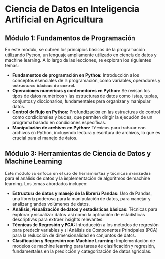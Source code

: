 # Ciencia de Datos en Inteligencia Artificial en Agricultura

## Módulo 1: Fundamentos de Programación
En este módulo, se cubren los principios básicos de la programación utilizando Python, un lenguaje ampliamente utilizado en ciencia de datos y machine learning. A lo largo de las lecciones, se exploran los siguientes temas:

- **Fundamentos de programación en Python:** Introducción a los conceptos esenciales de la programación, como variables, operadores y estructuras básicas de control.
- **Operaciones numéricas y contenedores en Python:** Se revisan los tipos de datos numéricos y las estructuras de datos como listas, tuplas, conjuntos y diccionarios, fundamentales para organizar y manipular datos.
- **Control de flujo en Python:** Profundización en las estructuras de control como condicionales y bucles, que permiten dirigir la ejecución de un programa basado en condiciones específicas.
- **Manipulación de archivos en Python:** Técnicas para trabajar con archivos en Python, incluyendo lectura y escritura de archivos, lo que es crucial para el manejo de datos.

## Módulo 3: Herramientas de Ciencia de Datos y Machine Learning
Este módulo se enfoca en el uso de herramientas y técnicas avanzadas para el análisis de datos y la implementación de algoritmos de machine learning. Los temas abordados incluyen:

- **Estructura de datos y manejo de la librería Pandas:** Uso de Pandas, una librería poderosa para la manipulación de datos, para manejar y analizar grandes volúmenes de datos.
- **Análisis, visualización de datos y estadísticas básicas:** Técnicas para explorar y visualizar datos, así como la aplicación de estadísticas descriptivas para extraer insights relevantes.
- **Técnicas de Regresión y PCA:** Introducción a los métodos de regresión para predecir variables y al Análisis de Componentes Principales (PCA) para la reducción de dimensionalidad en conjuntos de datos.
- **Clasificación y Regresión con Machine Learning:** Implementación de modelos de machine learning para tareas de clasificación y regresión, fundamentales en la predicción y categorización de datos agrícolas.

